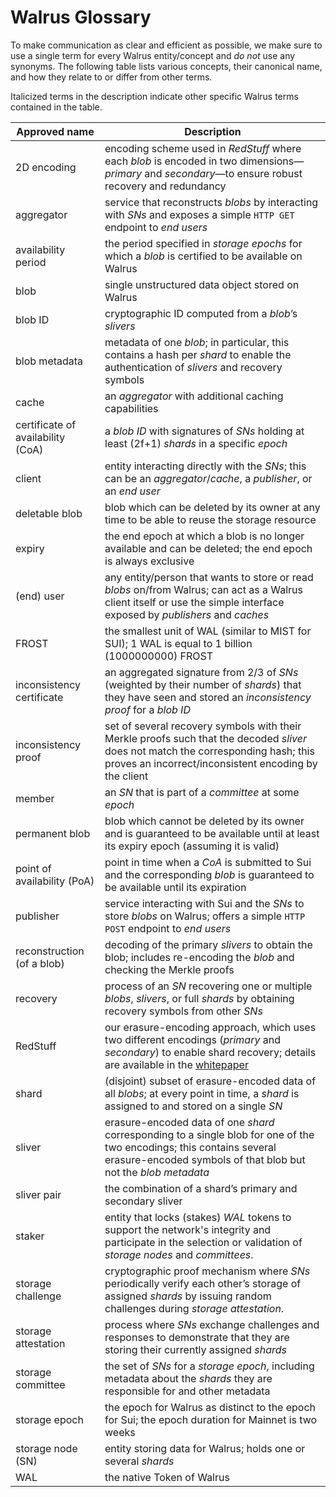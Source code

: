 # Walrus Glossary

To make communication as clear and efficient as possible, we make sure to use a single term for
every Walrus entity/concept and *do not* use any synonyms. The following table lists various
concepts, their canonical name, and how they relate to or differ from other terms.

Italicized terms in the description indicate other specific Walrus terms contained in the table.

| Approved name                     | Description                                                                                                                                                                                 |
|-----------------------------------|---------------------------------------------------------------------------------------------------------------------------------------------------------------------------------------------|
| 2D encoding                       | encoding scheme used in *RedStuff* where each *blob* is encoded in two dimensions—*primary* and *secondary*—to ensure robust recovery and redundancy                                        |
| aggregator                        | service that reconstructs *blobs* by interacting with *SNs* and exposes a simple `HTTP GET` endpoint to *end users*                                                                         |
| availability period               | the period specified in *storage epochs* for which a *blob* is certified to be available on Walrus                                                                                          |
| blob                              | single unstructured data object stored on Walrus                                                                                                                                            |
| blob ID                           | cryptographic ID computed from a *blob*’s *slivers*                                                                                                                                         |
| blob metadata                     | metadata of one *blob*; in particular, this contains a hash per *shard* to enable the authentication of *slivers* and recovery symbols                                                      |
| cache                             | an *aggregator* with additional caching capabilities                                                                                                                                        |
| certificate of availability (CoA) | a *blob ID* with signatures of *SNs* holding at least \(2f+1\) *shards* in a specific *epoch*                                                                                               |
| client                            | entity interacting directly with the *SNs*; this can be an *aggregator*/*cache*, a *publisher*, or an *end user*                                                                            |
| deletable blob                    | blob which can be deleted by its owner at any time to be able to reuse the storage resource                                                                                                 |
| expiry                            | the end epoch at which a blob is no longer available and can be deleted; the end epoch is always exclusive                                                                                  |
| (end) user                        | any entity/person that wants to store or read *blobs* on/from Walrus; can act as a Walrus client itself or use the simple interface exposed by *publishers* and *caches*                    |
| FROST                             | the smallest unit of WAL (similar to MIST for SUI); 1 WAL is equal to 1 billion (1000000000) FROST                                                                                          |
| inconsistency certificate         | an aggregated signature from 2/3 of *SNs* (weighted by their number of *shards*) that they have seen and stored an *inconsistency proof* for a *blob ID*                                    |
| inconsistency proof               | set of several recovery symbols with their Merkle proofs such that the decoded *sliver* does not match the corresponding hash; this proves an incorrect/inconsistent encoding by the client |
| member                            | an *SN* that is part of a *committee* at some *epoch*                                                                                                                                       |
| permanent blob                    | blob which cannot be deleted by its owner and is guaranteed to be available until at least its expiry epoch (assuming it is valid)                                                          |
| point of availability (PoA)       | point in time when a *CoA* is submitted to Sui and the corresponding *blob* is guaranteed to be available until its expiration                                                              |
| publisher                         | service interacting with Sui and the *SNs* to store *blobs* on Walrus; offers a simple `HTTP POST` endpoint to *end users*                                                                  |
| reconstruction (of a blob)        | decoding of the primary *slivers* to obtain the blob; includes re-encoding the *blob* and checking the Merkle proofs                                                                        |
| recovery                          | process of an *SN* recovering one or multiple *blobs*, *slivers*, or full *shards* by obtaining recovery symbols from other *SNs*                                                           |
| RedStuff                          | our erasure-encoding approach, which uses two different encodings (*primary* and *secondary*) to enable shard recovery; details are available in the [whitepaper](./walrus.pdf)             |
| shard                             | (disjoint) subset of erasure-encoded data of all *blobs*; at every point in time, a *shard* is assigned to and stored on a single *SN*                                                      |
| sliver                            | erasure-encoded data of one *shard* corresponding to a single blob for one of the two encodings; this contains several erasure-encoded symbols of that blob but not the *blob metadata*     |
| sliver pair                       | the combination of a shard’s primary and secondary sliver                                                                                                                                   |
| staker                            | entity that locks (stakes) *WAL* tokens to support the network's integrity and participate in the selection or validation of *storage nodes* and *committees*.                              |
| storage challenge                 | cryptographic proof mechanism where *SNs* periodically verify each other’s storage of assigned *shards* by issuing random challenges during *storage attestation*.                          |
| storage attestation               | process where *SNs* exchange challenges and responses to demonstrate that they are storing their currently assigned *shards*                                                                |
| storage committee                 | the set of *SNs* for a *storage epoch*, including metadata about the *shards* they are responsible for and other metadata                                                                   |
| storage epoch                     | the epoch for Walrus as distinct to the epoch for Sui; the epoch duration for Mainnet is two weeks                                                                                          |
| storage node (SN)                 | entity storing data for Walrus; holds one or several *shards*                                                                                                                               |
| WAL                               | the native Token of Walrus                                                                                                                                                                  |
